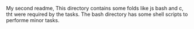My second readme, This directory contains some folds like js bash and c, tht were required by the tasks. The bash directory has some shell scripts to performe minor tasks.
